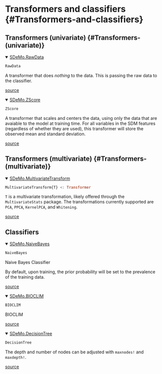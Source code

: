 
# Transformers and classifiers {#Transformers-and-classifiers}

## Transformers (univariate) {#Transformers-(univariate)}
<details class='jldocstring custom-block' open>
<summary><a id='SDeMo.RawData' href='#SDeMo.RawData'><span class="jlbinding">SDeMo.RawData</span></a> <Badge type="info" class="jlObjectType jlType" text="Type" /></summary>



```julia
RawData
```


A transformer that does _nothing_ to the data. This is passing the raw data to the classifier.


[source](https://github.com/PoisotLab/SpeciesDistributionToolkit.jl/blob/5abe9a6b037d9cfc47f7bf9ee9f8b436606739cd/SDeMo/src/transformers/univariate.jl#L1-L6)

</details>

<details class='jldocstring custom-block' open>
<summary><a id='SDeMo.ZScore' href='#SDeMo.ZScore'><span class="jlbinding">SDeMo.ZScore</span></a> <Badge type="info" class="jlObjectType jlType" text="Type" /></summary>



```julia
ZScore
```


A transformer that scales and centers the data, using only the data that are avaiable to the model at training time. For all variables in the SDM features (regardless of whether they are used), this transformer will store the observed mean and standard deviation.


[source](https://github.com/PoisotLab/SpeciesDistributionToolkit.jl/blob/5abe9a6b037d9cfc47f7bf9ee9f8b436606739cd/SDeMo/src/transformers/univariate.jl#L22-L29)

</details>


## Transformers (multivariate) {#Transformers-(multivariate)}
<details class='jldocstring custom-block' open>
<summary><a id='SDeMo.MultivariateTransform' href='#SDeMo.MultivariateTransform'><span class="jlbinding">SDeMo.MultivariateTransform</span></a> <Badge type="info" class="jlObjectType jlType" text="Type" /></summary>



```julia
MultivariateTransform{T} <: Transformer
```


`T` is a multivariate transformation, likely offered through the `MultivariateStats` package. The transformations currently supported are `PCA`, `PPCA`, `KernelPCA`, and `Whitening`.


[source](https://github.com/PoisotLab/SpeciesDistributionToolkit.jl/blob/5abe9a6b037d9cfc47f7bf9ee9f8b436606739cd/SDeMo/src/transformers/multivariate.jl#L5-L11)

</details>


## Classifiers
<details class='jldocstring custom-block' open>
<summary><a id='SDeMo.NaiveBayes' href='#SDeMo.NaiveBayes'><span class="jlbinding">SDeMo.NaiveBayes</span></a> <Badge type="info" class="jlObjectType jlType" text="Type" /></summary>



```julia
NaiveBayes
```


Naive Bayes Classifier

By default, upon training, the prior probability will be set to the prevalence of the training data.


[source](https://github.com/PoisotLab/SpeciesDistributionToolkit.jl/blob/5abe9a6b037d9cfc47f7bf9ee9f8b436606739cd/SDeMo/src/classifiers/naivebayes.jl#L1-L8)

</details>

<details class='jldocstring custom-block' open>
<summary><a id='SDeMo.BIOCLIM' href='#SDeMo.BIOCLIM'><span class="jlbinding">SDeMo.BIOCLIM</span></a> <Badge type="info" class="jlObjectType jlType" text="Type" /></summary>



```julia
BIOCLIM
```


BIOCLIM


[source](https://github.com/PoisotLab/SpeciesDistributionToolkit.jl/blob/5abe9a6b037d9cfc47f7bf9ee9f8b436606739cd/SDeMo/src/classifiers/bioclim.jl#L1-L5)

</details>

<details class='jldocstring custom-block' open>
<summary><a id='SDeMo.DecisionTree' href='#SDeMo.DecisionTree'><span class="jlbinding">SDeMo.DecisionTree</span></a> <Badge type="info" class="jlObjectType jlType" text="Type" /></summary>



```julia
DecisionTree
```


The depth and number of nodes can be adjusted with `maxnodes!` and `maxdepth!`.


[source](https://github.com/PoisotLab/SpeciesDistributionToolkit.jl/blob/5abe9a6b037d9cfc47f7bf9ee9f8b436606739cd/SDeMo/src/classifiers/decisiontree.jl#L76-L80)

</details>

